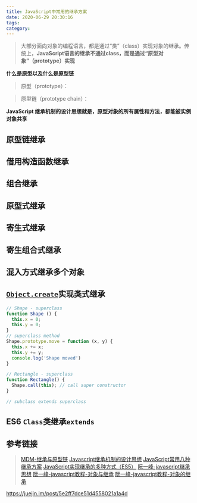 ```yaml
---
title: JavaScript中常用的继承方案
date: 2020-06-29 20:30:16
tags:
category:
---
```


> 大部分面向对象的编程语言，都是通过“类”（class）实现对象的继承。传统上，**JavaScript语言的继承不通过class，而是通过“原型对象”（prototype）实现**

**什么是原型以及什么是原型链**

> 原型（prototype）：

> 原型链（prototype chain）：

**JavaScript 继承机制的设计思想就是，原型对象的所有属性和方法，都能被实例对象共享**

## 原型链继承

## 借用构造函数继承

## 组合继承

## 原型式继承

## 寄生式继承

## 寄生组合式继承

## 混入方式继承多个对象

## [`Object.create`](https://developer.mozilla.org/zh-CN/docs/Web/JavaScript/Reference/Global_Objects/Object/create)实现类式继承

```javascript
// Shape - superclass
function Shape () {
  this.x = 0;
  this.y = 0;
}
// superclass method
Shape.prototype.move = function (x, y) {
  this.x += x;
  this.y += y;
  console.log('Shape moved')
}

// Rectangle - superclass
function Rectangle() {
  Shape.call(this); // call super constructor
}

// subclass extends superclass

```

## ES6 `Class`类继承`extends`

## 参考链接

> [MDM-继承与原型链](https://developer.mozilla.org/zh-CN/docs/Web/JavaScript/Inheritance_and_the_prototype_chain)
> [Javascript继承机制的设计思想](http://www.ruanyifeng.com/blog/2011/06/designing_ideas_of_inheritance_mechanism_in_javascript.html)
> [JavaScript常用八种继承方案](https://juejin.im/post/5bcb2e295188255c55472db0)
> [JavaScript实现继承的多种方式（ES5）](https://juejin.im/post/5b188852e51d4506df277095)
> [阮一峰-javascript继承思想](Javascript继承机制的设计思想)
> [阮一峰-javascript教程-对象与继承](https://javascript.ruanyifeng.com/oop/prototype.html)
> [阮一峰-javascript教程-对象的继承](https://wangdoc.com/javascript/oop/prototype.html)

https://juejin.im/post/5e2ff7dce51d4558021a1a4d
